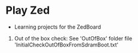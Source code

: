 
# Play Zed

- Learning projects for the ZedBoard

1. Out of the box check:  See 'OutOfBox' folder file 'InitialCheckOutOfBoxFromSdramBoot.txt'
